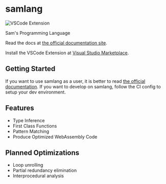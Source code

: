 # samlang

![VSCode Extension](https://img.shields.io/visual-studio-marketplace/i/dev-sam.vscode-samlang.svg?label=vscode%20extension%20installs)

Sam's Programming Language

Read the docs at [the official documentation site](https://samlang.io).

Install the VSCode Extension at [Visual Studio Marketplace](https://marketplace.visualstudio.com/items?itemName=dev-sam.vscode-samlang).

## Getting Started

If you want to use samlang as a user, it is better to read
[the official documentation](https://samlang.io). If you want to develop on samlang, follow the CI
config to setup your dev environment.

## Features

- Type Inference
- First Class Functions
- Pattern Matching
- Produce Optimized WebAssembly Code

## Planned Optimizations

- Loop unrolling
- Partial redundancy elimination
- Interprocedural analysis
